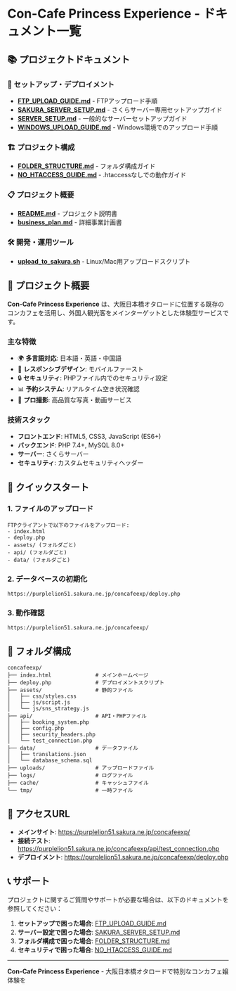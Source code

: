 # Con-Cafe Princess Experience - ドキュメント一覧

## 📚 プロジェクトドキュメント

### 🚀 セットアップ・デプロイメント
- **[FTP_UPLOAD_GUIDE.md](FTP_UPLOAD_GUIDE.md)** - FTPアップロード手順
- **[SAKURA_SERVER_SETUP.md](SAKURA_SERVER_SETUP.md)** - さくらサーバー専用セットアップガイド
- **[SERVER_SETUP.md](SERVER_SETUP.md)** - 一般的なサーバーセットアップガイド
- **[WINDOWS_UPLOAD_GUIDE.md](WINDOWS_UPLOAD_GUIDE.md)** - Windows環境でのアップロード手順

### 🏗️ プロジェクト構成
- **[FOLDER_STRUCTURE.md](FOLDER_STRUCTURE.md)** - フォルダ構成ガイド
- **[NO_HTACCESS_GUIDE.md](NO_HTACCESS_GUIDE.md)** - .htaccessなしでの動作ガイド

### 📋 プロジェクト概要
- **[README.md](README.md)** - プロジェクト説明書
- **[business_plan.md](business_plan.md)** - 詳細事業計画書

### 🛠️ 開発・運用ツール
- **[upload_to_sakura.sh](upload_to_sakura.sh)** - Linux/Mac用アップロードスクリプト

## 🎯 プロジェクト概要

**Con-Cafe Princess Experience** は、大阪日本橋オタロードに位置する既存のコンカフェを活用し、外国人観光客をメインターゲットとした体験型サービスです。

### 主な特徴
- 🌍 **多言語対応**: 日本語・英語・中国語
- 📱 **レスポンシブデザイン**: モバイルファースト
- 🔒 **セキュリティ**: PHPファイル内でのセキュリティ設定
- 📊 **予約システム**: リアルタイム空き状況確認
- 📸 **プロ撮影**: 高品質な写真・動画サービス

### 技術スタック
- **フロントエンド**: HTML5, CSS3, JavaScript (ES6+)
- **バックエンド**: PHP 7.4+, MySQL 8.0+
- **サーバー**: さくらサーバー
- **セキュリティ**: カスタムセキュリティヘッダー

## 🚀 クイックスタート

### 1. ファイルのアップロード
```
FTPクライアントで以下のファイルをアップロード:
- index.html
- deploy.php
- assets/ (フォルダごと)
- api/ (フォルダごと)
- data/ (フォルダごと)
```

### 2. データベースの初期化
```
https://purplelion51.sakura.ne.jp/concafeexp/deploy.php
```

### 3. 動作確認
```
https://purplelion51.sakura.ne.jp/concafeexp/
```

## 📁 フォルダ構成

```
concafeexp/
├── index.html              # メインホームページ
├── deploy.php              # デプロイメントスクリプト
├── assets/                 # 静的ファイル
│   ├── css/styles.css
│   ├── js/script.js
│   └── js/sns_strategy.js
├── api/                    # API・PHPファイル
│   ├── booking_system.php
│   ├── config.php
│   ├── security_headers.php
│   └── test_connection.php
├── data/                   # データファイル
│   ├── translations.json
│   └── database_schema.sql
├── uploads/                # アップロードファイル
├── logs/                   # ログファイル
├── cache/                  # キャッシュファイル
└── tmp/                    # 一時ファイル
```

## 🔗 アクセスURL

- **メインサイト**: https://purplelion51.sakura.ne.jp/concafeexp/
- **接続テスト**: https://purplelion51.sakura.ne.jp/concafeexp/api/test_connection.php
- **デプロイメント**: https://purplelion51.sakura.ne.jp/concafeexp/deploy.php

## 📞 サポート

プロジェクトに関するご質問やサポートが必要な場合は、以下のドキュメントを参照してください：

1. **セットアップで困った場合**: [FTP_UPLOAD_GUIDE.md](FTP_UPLOAD_GUIDE.md)
2. **サーバー設定で困った場合**: [SAKURA_SERVER_SETUP.md](SAKURA_SERVER_SETUP.md)
3. **フォルダ構成で困った場合**: [FOLDER_STRUCTURE.md](FOLDER_STRUCTURE.md)
4. **セキュリティで困った場合**: [NO_HTACCESS_GUIDE.md](NO_HTACCESS_GUIDE.md)

---

**Con-Cafe Princess Experience** - 大阪日本橋オタロードで特別なコンカフェ嬢体験を
